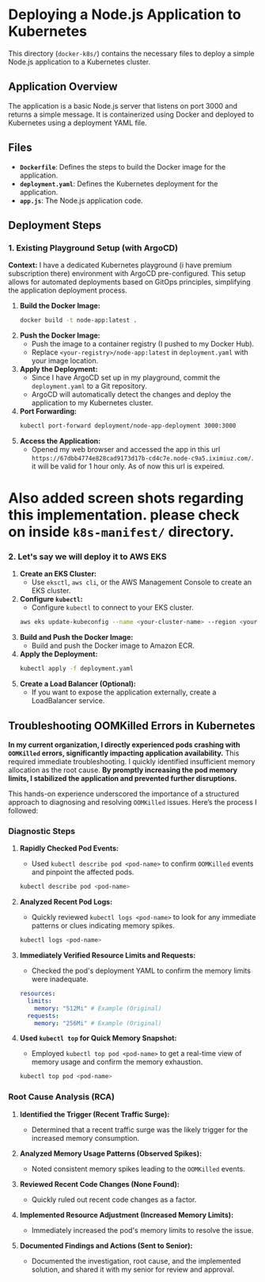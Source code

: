 # Deploying a Node.js Application to Kubernetes

This directory (`docker-k8s/`) contains the necessary files to deploy a simple Node.js application to a Kubernetes cluster.

## Application Overview

The application is a basic Node.js server that listens on port 3000 and returns a simple message. It is containerized using Docker and deployed to Kubernetes using a deployment YAML file.

## Files

- **`Dockerfile`**: Defines the steps to build the Docker image for the application.
- **`deployment.yaml`**: Defines the Kubernetes deployment for the application.
- **`app.js`**: The Node.js application code.

## Deployment Steps

### 1. Existing Playground Setup (with ArgoCD)

**Context:** I have a dedicated Kubernetes playground (i have premium subscription there) environment with ArgoCD pre-configured. This setup allows for automated deployments based on GitOps principles, simplifying the application deployment process.

1.  **Build the Docker Image:**
    ```bash
    docker build -t node-app:latest .
    ```
2.  **Push the Docker Image:**
    - Push the image to a container registry (I pushed to my Docker Hub).
    - Replace `<your-registry>/node-app:latest` in `deployment.yaml` with your image location.
3.  **Apply the Deployment:**
    - Since I have ArgoCD set up in my playground, commit the `deployment.yaml` to a Git repository.
    - ArgoCD will automatically detect the changes and deploy the application to my Kubernetes cluster.
4.  **Port Forwarding:**
    ```bash
    kubectl port-forward deployment/node-app-deployment 3000:3000
    ```
5.  **Access the Application:**
    - Opened my web browser and accessed the app in this url `https://67dbb4774e828cad9173d17b-cd4c7e.node-c9a5.iximiuz.com/`. it will be valid for 1 hour only. As of now this url is expeired. 

# Also added screen shots regarding this implementation. please check on inside `k8s-manifest/` directory. 

### 2. Let's say we will deploy it to AWS EKS

1.  **Create an EKS Cluster:**
    - Use `eksctl`, `aws cli`, or the AWS Management Console to create an EKS cluster.
2.  **Configure `kubectl`:**
    - Configure `kubectl` to connect to your EKS cluster.
    ```bash
    aws eks update-kubeconfig --name <your-cluster-name> --region <your-region>
    ```
3.  **Build and Push the Docker Image:**
    - Build and push the Docker image to Amazon ECR.
4.  **Apply the Deployment:**
    ```bash
    kubectl apply -f deployment.yaml
    ```
5.  **Create a Load Balancer (Optional):**
    - If you want to expose the application externally, create a LoadBalancer service.


## Troubleshooting OOMKilled Errors in Kubernetes

**In my current organization, I directly experienced pods crashing with `OOMKilled` errors, significantly impacting application availability.** This required immediate troubleshooting. I quickly identified insufficient memory allocation as the root cause. **By promptly increasing the pod memory limits, I stabilized the application and prevented further disruptions.**

This hands-on experience underscored the importance of a structured approach to diagnosing and resolving `OOMKilled` issues. Here’s the process I followed:

### Diagnostic Steps

1.  **Rapidly Checked Pod Events:**
    * Used `kubectl describe pod <pod-name>` to confirm `OOMKilled` events and pinpoint the affected pods.

    ```bash
    kubectl describe pod <pod-name>
    ```

2.  **Analyzed Recent Pod Logs:**
    * Quickly reviewed `kubectl logs <pod-name>` to look for any immediate patterns or clues indicating memory spikes.

    ```bash
    kubectl logs <pod-name>
    ```

3.  **Immediately Verified Resource Limits and Requests:**
    * Checked the pod's deployment YAML to confirm the memory limits were inadequate.

    ```yaml
    resources:
      limits:
        memory: "512Mi" # Example (Original)
      requests:
        memory: "256Mi" # Example (Original)
    ```

4.  **Used `kubectl top` for Quick Memory Snapshot:**
    * Employed `kubectl top pod <pod-name>` to get a real-time view of memory usage and confirm the memory exhaustion.

    ```bash
    kubectl top pod <pod-name>
    ```

### Root Cause Analysis (RCA)

1.  **Identified the Trigger (Recent Traffic Surge):**
    * Determined that a recent traffic surge was the likely trigger for the increased memory consumption.

2.  **Analyzed Memory Usage Patterns (Observed Spikes):**
    * Noted consistent memory spikes leading to the `OOMKilled` events.

3.  **Reviewed Recent Code Changes (None Found):**
    * Quickly ruled out recent code changes as a factor.

4.  **Implemented Resource Adjustment (Increased Memory Limits):**
    * Immediately increased the pod's memory limits to resolve the issue.

5.  **Documented Findings and Actions (Sent to Senior):**
    * Documented the investigation, root cause, and the implemented solution, and shared it with my senior for review and approval.
